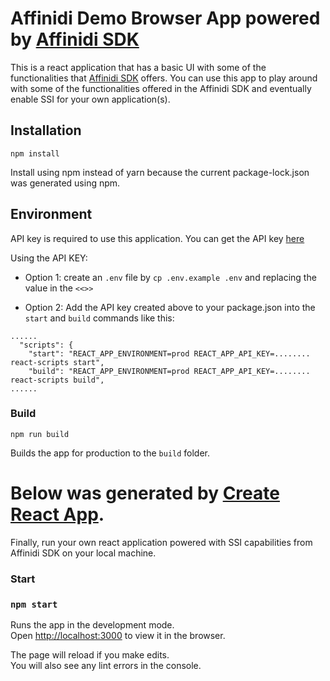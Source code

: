# Affinidi Demo Browser App powered by [Affinidi SDK](https://github.com/affinityproject/affinidi-core-sdk)

This is a react application that has a basic UI with some of the functionalities that [Affinidi SDK](https://github.com/affinityproject/affinidi-core-sdk) offers. You can use this app to play around with some of the functionalities offered in the Affinidi SDK and eventually enable SSI for your own application(s).

## Installation

`npm install`

Install using npm instead of yarn because the current package-lock.json was
generated using npm.

## Environment

API key is required to use this application. You can get the API key [here](https://apikey.affinidi.com/)

Using the API KEY:
- Option 1: create an `.env` file by `cp .env.example .env` and replacing the value in the `<<>>`
  
- Option 2: Add the API key created above to your package.json into the `start` and `build` commands like this:

```
......
  "scripts": {
    "start": "REACT_APP_ENVIRONMENT=prod REACT_APP_API_KEY=........ react-scripts start",
    "build": "REACT_APP_ENVIRONMENT=prod REACT_APP_API_KEY=........ react-scripts build",
......
```

### Build

`npm run build`

Builds the app for production to the `build` folder.<br />

# Below was generated by [Create React App](https://github.com/facebook/create-react-app).
Finally, run your own react application powered with SSI capabilities from Affinidi SDK on your local machine.

### Start

### `npm start`

Runs the app in the development mode.<br />
Open [http://localhost:3000](http://localhost:3000) to view it in the browser.

The page will reload if you make edits.<br />
You will also see any lint errors in the console.
